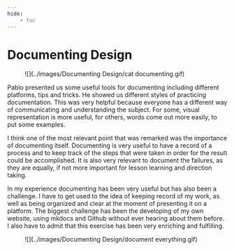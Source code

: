 ```yaml
---
hide:
    - toc
---
```


# Documenting Design

<figure markdown>
  ![](../images/Documenting Design/cat documenting.gif)
</figure>

Pablo presented us some useful tools for documenting including different platforms, tips and tricks. He showed us different styles of practicing documentation. This was very helpful because everyone has a different way of communicating and understanding the subject. For some, visual representation is more useful, for others, words come out more easily, to put some examples. 

I think one of the most relevant point that was remarked was the importance of documenting itself. Documenting is very useful to have a record of a process and to keep track of the steps that were taken in order for the result could be accomplished. It is also very relevant to document the failures, as they are equally, if not more important for lesson learning and direction taking. 

In my experience documenting has been very useful but has also been a challenge. I have to get used to the idea of keeping record of my work, as well as being organized and clear at the moment of presenting it on a platform. The biggest challenge has been the developing of my own website, using mkdocs and Github without ever hearing about them before. 
I also have to admit that this exercise has been very enriching and fulfilling.

<figure markdown>
  ![](../images/Documenting Design/document everything.gif)
</figure>
